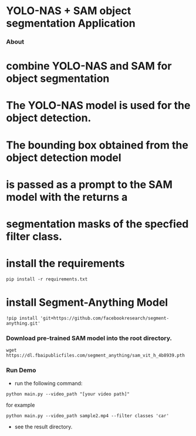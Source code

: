 # YOLO-NAS + SAM object segmentation Application
### About 

# combine YOLO-NAS and SAM for object segmentation
# The YOLO-NAS model is used for the object detection. 
# The bounding box obtained from the object detection model 
# is passed as a prompt to the SAM model with the returns a 
# segmentation masks of the specfied filter class. 
 
# install the requirements
```
pip install -r requirements.txt
```

# install Segment-Anything Model
```
!pip install 'git+https://github.com/facebookresearch/segment-anything.git'
```
### Download pre-trained SAM model into the root directory. 
```
wget https://dl.fbaipublicfiles.com/segment_anything/sam_vit_h_4b8939.pth
```
### Run Demo

-  run the following command:
```
python main.py --video_path "[your video path]" 
```
for example 
```
python main.py --video_path sample2.mp4 --filter classes 'car'
```
-  see the result directory. 
